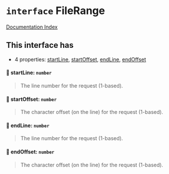 # `interface` FileRange

[Documentation Index](../README.md)

## This interface has

- 4 properties:
[startLine](#-startline-number),
[startOffset](#-startoffset-number),
[endLine](#-endline-number),
[endOffset](#-endoffset-number)


#### 📄 startLine: `number`

> The line number for the request (1-based).



#### 📄 startOffset: `number`

> The character offset (on the line) for the request (1-based).



#### 📄 endLine: `number`

> The line number for the request (1-based).



#### 📄 endOffset: `number`

> The character offset (on the line) for the request (1-based).



